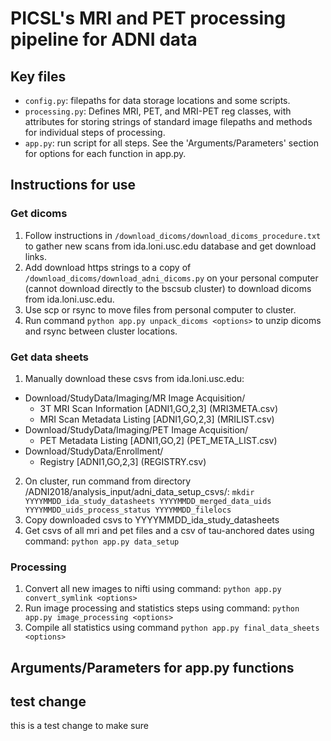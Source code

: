 # PICSL's MRI and PET processing pipeline for ADNI data

## Key files
- `config.py`: filepaths for data storage locations and some scripts. 
- `processing.py`: Defines MRI, PET, and MRI-PET reg classes, with attributes for storing strings of standard image filepaths and methods for individual steps of processing. 
- `app.py`: run script for all steps. See the 'Arguments/Parameters' section for options for each function in app.py.

## Instructions for use
### Get dicoms
1. Follow instructions in `/download_dicoms/download_dicoms_procedure.txt` to gather new scans from ida.loni.usc.edu database and get download links.
2. Add download https strings to a copy of `/download_dicoms/download_adni_dicoms.py` on your personal computer (cannot download directly to the bscsub cluster) to download dicoms from ida.loni.usc.edu. 
3. Use scp or rsync to move files from personal computer to cluster.
4. Run command `python app.py unpack_dicoms <options>` to unzip dicoms and rsync between cluster locations.

### Get data sheets
1. Manually download these csvs from ida.loni.usc.edu:
- Download/StudyData/Imaging/MR Image Acquisition/
  - 3T MRI Scan Information [ADNI1,GO,2,3] (MRI3META.csv)
  - MRI Scan Metadata Listing [ADNI1,GO,2,3] (MRILIST.csv)
- Download/StudyData/Imaging/PET Image Acquisition/
  - PET Metadata Listing [ADNI1,GO,2] (PET_META_LIST.csv)
- Download/StudyData/Enrollment/
  - Registry [ADNI1,GO,2,3] (REGISTRY.csv)
2. On cluster, run command from directory /ADNI2018/analysis_input/adni_data_setup_csvs/: 
`mkdir YYYYMMDD_ida_study_datasheets YYYYMMDD_merged_data_uids YYYYMMDD_uids_process_status YYYYMMDD_filelocs` 
3. Copy downloaded csvs to YYYYMMDD_ida_study_datasheets
4. Get csvs of all mri and pet files and a csv of tau-anchored dates using command: `python app.py data_setup`

### Processing
1. Convert all new images to nifti using command: `python app.py convert_symlink <options>`
2. Run image processing and statistics steps using command: `python app.py image_processing <options>`
3. Compile all statistics using command `python app.py final_data_sheets <options>`


## Arguments/Parameters for app.py functions


## test change
this is a test change to make sure 